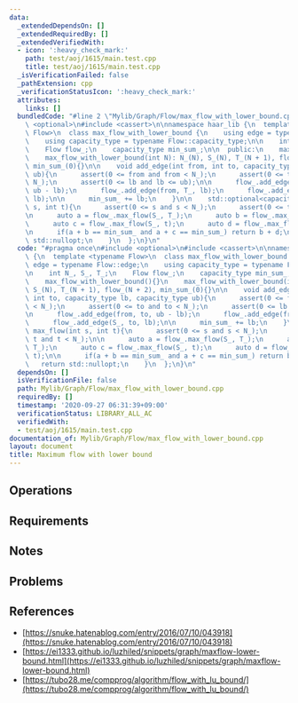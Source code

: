 ```yaml
---
data:
  _extendedDependsOn: []
  _extendedRequiredBy: []
  _extendedVerifiedWith:
  - icon: ':heavy_check_mark:'
    path: test/aoj/1615/main.test.cpp
    title: test/aoj/1615/main.test.cpp
  _isVerificationFailed: false
  _pathExtension: cpp
  _verificationStatusIcon: ':heavy_check_mark:'
  attributes:
    links: []
  bundledCode: "#line 2 \"Mylib/Graph/Flow/max_flow_with_lower_bound.cpp\"\n#include\
    \ <optional>\n#include <cassert>\n\nnamespace haar_lib {\n  template <typename\
    \ Flow>\n  class max_flow_with_lower_bound {\n    using edge = typename Flow::edge;\n\
    \    using capacity_type = typename Flow::capacity_type;\n\n    int N_, S_, T_;\n\
    \    Flow flow_;\n    capacity_type min_sum_;\n\n  public:\n    max_flow_with_lower_bound(){}\n\
    \    max_flow_with_lower_bound(int N): N_(N), S_(N), T_(N + 1), flow_(N + 2),\
    \ min_sum_(0){}\n\n    void add_edge(int from, int to, capacity_type lb, capacity_type\
    \ ub){\n      assert(0 <= from and from < N_);\n      assert(0 <= to and to <\
    \ N_);\n      assert(0 <= lb and lb <= ub);\n\n      flow_.add_edge(from, to,\
    \ ub - lb);\n      flow_.add_edge(from, T_, lb);\n      flow_.add_edge(S_, to,\
    \ lb);\n\n      min_sum_ += lb;\n    }\n\n    std::optional<capacity_type> max_flow(int\
    \ s, int t){\n      assert(0 <= s and s < N_);\n      assert(0 <= t and t < N_);\n\
    \n      auto a = flow_.max_flow(S_, T_);\n      auto b = flow_.max_flow(s, T_);\n\
    \      auto c = flow_.max_flow(S_, t);\n      auto d = flow_.max_flow(s, t);\n\
    \n      if(a + b == min_sum_ and a + c == min_sum_) return b + d;\n      return\
    \ std::nullopt;\n    }\n  };\n}\n"
  code: "#pragma once\n#include <optional>\n#include <cassert>\n\nnamespace haar_lib\
    \ {\n  template <typename Flow>\n  class max_flow_with_lower_bound {\n    using\
    \ edge = typename Flow::edge;\n    using capacity_type = typename Flow::capacity_type;\n\
    \n    int N_, S_, T_;\n    Flow flow_;\n    capacity_type min_sum_;\n\n  public:\n\
    \    max_flow_with_lower_bound(){}\n    max_flow_with_lower_bound(int N): N_(N),\
    \ S_(N), T_(N + 1), flow_(N + 2), min_sum_(0){}\n\n    void add_edge(int from,\
    \ int to, capacity_type lb, capacity_type ub){\n      assert(0 <= from and from\
    \ < N_);\n      assert(0 <= to and to < N_);\n      assert(0 <= lb and lb <= ub);\n\
    \n      flow_.add_edge(from, to, ub - lb);\n      flow_.add_edge(from, T_, lb);\n\
    \      flow_.add_edge(S_, to, lb);\n\n      min_sum_ += lb;\n    }\n\n    std::optional<capacity_type>\
    \ max_flow(int s, int t){\n      assert(0 <= s and s < N_);\n      assert(0 <=\
    \ t and t < N_);\n\n      auto a = flow_.max_flow(S_, T_);\n      auto b = flow_.max_flow(s,\
    \ T_);\n      auto c = flow_.max_flow(S_, t);\n      auto d = flow_.max_flow(s,\
    \ t);\n\n      if(a + b == min_sum_ and a + c == min_sum_) return b + d;\n   \
    \   return std::nullopt;\n    }\n  };\n}\n"
  dependsOn: []
  isVerificationFile: false
  path: Mylib/Graph/Flow/max_flow_with_lower_bound.cpp
  requiredBy: []
  timestamp: '2020-09-27 06:31:39+09:00'
  verificationStatus: LIBRARY_ALL_AC
  verifiedWith:
  - test/aoj/1615/main.test.cpp
documentation_of: Mylib/Graph/Flow/max_flow_with_lower_bound.cpp
layout: document
title: Maximum flow with lower bound
---
```


## Operations

## Requirements

## Notes

## Problems

## References

- [https://snuke.hatenablog.com/entry/2016/07/10/043918](https://snuke.hatenablog.com/entry/2016/07/10/043918)
- [https://ei1333.github.io/luzhiled/snippets/graph/maxflow-lower-bound.html](https://ei1333.github.io/luzhiled/snippets/graph/maxflow-lower-bound.html)
- [https://tubo28.me/compprog/algorithm/flow_with_lu_bound/](https://tubo28.me/compprog/algorithm/flow_with_lu_bound/)

